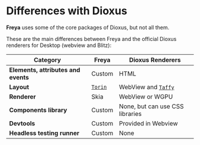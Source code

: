 # Differences with Dioxus

**Freya** uses some of the core packages of Dioxus, but not all them.

These are the main differences between Freya and the official Dioxus renderers for Desktop (webview and Blitz):

| Category                             | Freya            | Dioxus Renderers                |
|--------------------------------------|------------------|---------------------------------|
| **Elements, attributes and events**  | Custom           | HTML                            |
| **Layout** | [`Torin`](https://github.com/marc2332/freya/tree/main/crates/torin) | WebView and [`Taffy`](https://github.com/DioxusLabs/taffy) |
| **Renderer**                         | Skia             | WebView or WGPU                 |
| **Components library**               | Custom           | None, but can use CSS libraries |
| **Devtools**                         | Custom           | Provided in Webview             |
| **Headless testing runner**          | Custom           | None                            |
